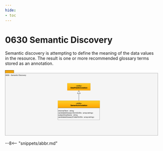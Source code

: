 ```yaml
---
hide:
- toc
---
```


<!-- SPDX-License-Identifier: CC-BY-4.0 -->
<!-- Copyright Contributors to the ODPi Egeria project. -->

# 0630 Semantic Discovery

Semantic discovery is attempting to define the meaning of the data values in the resource. The result is one or more recommended glossary terms stored as an annotation.

![UML](0630-Semantic-Discovery.svg)

--8<-- "snippets/abbr.md"